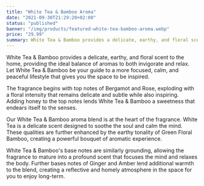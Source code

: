 ```yaml
---
title: "White Tea & Bamboo Aroma"
date: "2021-09-30T21:29:20+02:00"
status: "published"
banner: "/img/products/featured-white-tea-bamboo-aroma.webp"
price: "29.99"
summary: White Tea & Bamboo provides a delicate, earthy, and floral scent to the home, providing the ideal balance of aromas to both invigorate and relax. Let White Tea & Bamboo be your guide to a more focused, calm, and peaceful lifestyle that gives you the space to be inspired.
---
```


White Tea & Bamboo provides a delicate, earthy, and floral scent to the home, providing the ideal balance of aromas to both invigorate and relax. Let White Tea & Bamboo be your guide to a more focused, calm, and peaceful lifestyle that gives you the space to be inspired.

The fragrance begins with top notes of Bergamot and Rose, exploding with a floral intensity that remains delicate and subtle while also inspiring. Adding honey to the top notes lends White Tea & Bamboo a sweetness that endears itself to the senses.

Our White Tea & Bamboo aroma blend is at the heart of the fragrance. White Tea is a delicate scent designed to soothe the soul and calm the mind. These qualities are further enhanced by the earthy tonality of Green Floral Bamboo, creating a powerful bouquet of aromatic experience.

White Tea & Bamboo's base notes are similarly grounding, allowing the fragrance to mature into a profound scent that focuses the mind and relaxes the body. Further bases notes of Ginger and Amber lend additional warmth to the blend, creating a reflective and homely atmosphere in the space for you to enjoy long-term.
